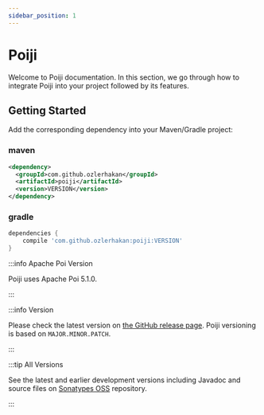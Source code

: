 ```yaml
---
sidebar_position: 1
---
```


# Poiji

Welcome to Poiji documentation. In this section, we go through how to integrate Poiji into your project followed by its features.

## Getting Started 

Add the corresponding dependency into your Maven/Gradle project:

### maven
```xml
<dependency>
  <groupId>com.github.ozlerhakan</groupId>
  <artifactId>poiji</artifactId>
  <version>VERSION</version>
</dependency>
```

### gradle


```gradle
dependencies {
    compile 'com.github.ozlerhakan:poiji:VERSION'
}
```

:::info Apache Poi Version

Poiji uses Apache Poi 5.1.0.

:::

:::info Version

Please check the latest version on [the GitHub release page](https://github.com/ozlerhakan/poiji/releases). Poiji versioning is based on `MAJOR.MINOR.PATCH`. 

:::

:::tip All Versions

See the latest and earlier development versions including Javadoc and source files on [Sonatypes OSS](https://oss.sonatype.org/content/groups/public/com/github/ozlerhakan/poiji/) repository.

:::


